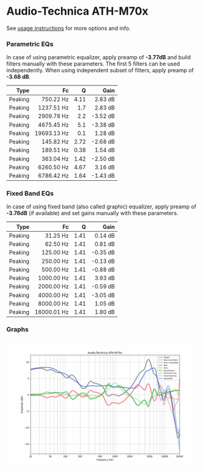 # Audio-Technica ATH-M70x
See [usage instructions](https://github.com/jaakkopasanen/AutoEq#usage) for more options and info.

### Parametric EQs
In case of using parametric equalizer, apply preamp of **-3.77dB** and build filters manually
with these parameters. The first 5 filters can be used independently.
When using independent subset of filters, apply preamp of **-3.68 dB**.

| Type    | Fc          |    Q | Gain     |
|--------:|------------:|-----:|---------:|
| Peaking | 750.22 Hz   | 4.11 | 2.83 dB  |
| Peaking | 1237.51 Hz  | 1.7  | 2.83 dB  |
| Peaking | 2909.78 Hz  | 2.2  | -3.52 dB |
| Peaking | 4675.45 Hz  | 5.1  | -3.38 dB |
| Peaking | 19693.13 Hz | 0.1  | 1.28 dB  |
| Peaking | 145.82 Hz   | 2.72 | -2.68 dB |
| Peaking | 189.51 Hz   | 0.38 | 1.54 dB  |
| Peaking | 363.04 Hz   | 1.42 | -2.50 dB |
| Peaking | 6260.50 Hz  | 4.67 | 3.16 dB  |
| Peaking | 6786.42 Hz  | 1.64 | -1.43 dB |

### Fixed Band EQs
In case of using fixed band (also called graphic) equalizer, apply preamp of **-3.76dB**
(if available) and set gains manually with these parameters.

| Type    | Fc          |    Q | Gain     |
|--------:|------------:|-----:|---------:|
| Peaking | 31.25 Hz    | 1.41 | 0.14 dB  |
| Peaking | 62.50 Hz    | 1.41 | 0.81 dB  |
| Peaking | 125.00 Hz   | 1.41 | -0.35 dB |
| Peaking | 250.00 Hz   | 1.41 | -0.13 dB |
| Peaking | 500.00 Hz   | 1.41 | -0.88 dB |
| Peaking | 1000.00 Hz  | 1.41 | 3.93 dB  |
| Peaking | 2000.00 Hz  | 1.41 | -0.59 dB |
| Peaking | 4000.00 Hz  | 1.41 | -3.05 dB |
| Peaking | 8000.00 Hz  | 1.41 | 1.05 dB  |
| Peaking | 16000.01 Hz | 1.41 | 1.80 dB  |

### Graphs
![](./Audio-Technica%20ATH-M70x.png)